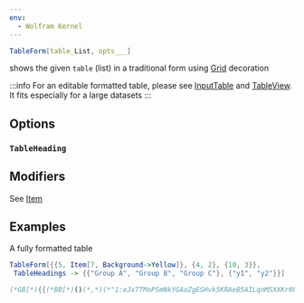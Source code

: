 ```yaml
---
env:
  - Wolfram Kernel
---
```

```mathematica
TableForm[table_List, opts___]
```
shows the given `table` (list) in a traditional form using [Grid](frontend/Reference/Formatting/Grid.md) decoration

:::info
For an editable formatted table, please see [InputTable](frontend/Reference/GUI/InputTable.md) and [TableView](frontend/Reference/GUI/TableView.md). It fits especially for a large datasets
:::

## Options
### `TableHeading`


## Modifiers
See [Item](frontend/Reference/Formatting/Item.md)

## Examples
A fully formatted table 

```mathematica
TableForm[{{5, Item[7, Background->Yellow]}, {4, 2}, {10, 3}}, 
 TableHeadings -> {{"Group A", "Group B", "Group C"}, {"y1", "y2"}}]
```

```mathematica @
(*GB[*){{(*BB[*)()(*,*)(*"1:eJxTTMoPSmNkYGAoZgESHvk5KRAeB5AILqnMSXXKr0hjgskHleakFouApDLyy4NLijLz0p0zEosSk0tSi4qLWYESbok5xakAImsVPw=="*)(*]BB*)(*|*),(*|*)"y1"(*|*),(*|*)"y2"}(*||*),(*||*){"Group A"(*|*),(*|*)5(*|*),(*|*)7(*VB[*)(**)(*,*)(*"1:eJxTTMoPSmNkYGAoZgESHvk5KWlMIB47kPAsSc11yq+ACICkg0pzUou5gAynxOTs9KL80ryUNGaQJAdI0t3JOT8nvygTZBqEAGIGNN08QEZwSVFmgX+eZ15BaUkxK1DALTGnOBUAl00daw=="*)(*]VB*)}(*||*),(*||*){"Group B"(*|*),(*|*)4(*|*),(*|*)2}(*||*),(*||*){"Group C"(*|*),(*|*)10(*|*),(*|*)3}}(*||*)(*1:eJxTTMoPSmNkYGAoZgESHvk5KRAeO5BwL8pMccqvSGOCSQeV5qQW8yNkXDLLMlNSi4oRKnwyi0tQ1QeDTHLOzynNzStOY0FWV8wKZLgl5hSngoVCikpTES5BUwBnoRkOZuSXU8NkAKaJOTA=*)(*]GB*)
```